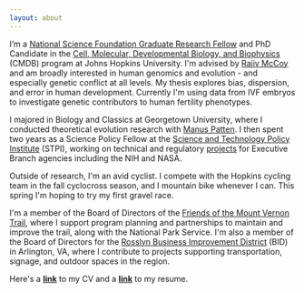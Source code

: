 ```yaml
---
layout: about
---
```


I’m a [National Science Foundation Graduate Research Fellow](https://nsfgrfp.org/) and PhD Candidate in the [Cell, Molecular, Developmental Biology, and Biophysics](https://cmdb.jhu.edu/) (CMDB) program at Johns Hopkins University. I'm advised by [Rajiv McCoy](https://mccoy-lab.org/) and am broadly interested in human genomics and evolution - and especially genetic conflict at all levels. My thesis explores bias, dispersion, and error in human development. Currently I'm using data from IVF embryos to investigate genetic contributors to human fertility phenotypes.

I majored in Biology and Classics at Georgetown University, where I conducted theoretical evolution research with [Manus Patten](https://www.pattenlab.com/). I then spent two years as a Science Policy Fellow at the [Science and Technology Policy Institute](https://www.ida.org/en/ida-ffrdcs/science-and-technology-policy-institute) (STPI), working on technical and regulatory [projects](https://scarioscia.github.io/2023-01-25/science-policy) for Executive Branch agencies including the NIH and NASA.

Outside of research, I'm an avid cyclist. I compete with the Hopkins cycling team in the fall cyclocross season, and I mountain bike whenever I can. This spring I'm hoping to try my first gravel race. 

I'm a member of the Board of Directors of the [Friends of the Mount Vernon Trail](https://mountvernontrail.org/), where I support program planning and partnerships to maintain and improve the trail, along with the National Park Service. I'm also a member of the Board of Directors for the [Rosslyn Business Improvement District](https://www.rosslynva.org/) (BID) in Arlington, VA, where I contribute to projects supporting transportation, signage, and outdoor spaces in the region. 

Here's a **[link](https://drive.google.com/uc?id=1wMneEbC6lutKD0NYf3cfNyrvk4FuYWOI&export=download)** to my CV and a **[link](https://drive.google.com/uc?id=1cY62B3fOKW-HRIgUiKXbenJIn8dud7Mc&export=download)** to my resume.

